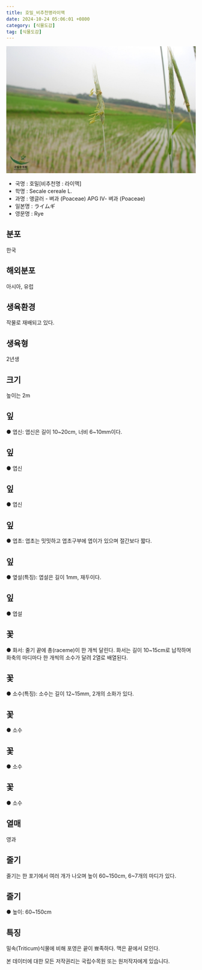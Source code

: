 ```yaml
---
title: 호밀_비추천명라이맥
date: 2024-10-24 05:06:01 +0800
category: [식물도감]
tag: [식물도감]
---
```




![호밀[비추천명 : 라이맥]](/assets/img/fileUpload/plants/basic/Gramineae/Secale/14721/14721_1_th2.jpg)
- 국명 : 호밀[비추천명 : 라이맥]
- 학명 : Secale cereale L.
- 과명 : 앵글러 - 벼과 (Poaceae) APG Ⅳ- 벼과 (Poaceae)
- 일본명 : ライムギ
- 영문명 : Rye


## 분포
한국
## 해외분포
아시아, 유럽
## 생육환경
작물로 재배되고 있다.
## 생육형
2년생
## 크기
높이는 2m
## 잎
● 엽신: 엽신은 길이 10~20cm, 너비 6~10mm이다.
## 잎
● 엽신
## 잎
● 엽신
## 잎
● 엽초: 엽초는 밋밋하고 엽초구부에 엽이가 있으며 절간보다 짧다.
## 잎
● 옆설(특징): 엽설은 길이 1mm, 재두이다.
## 잎
● 엽설
## 꽃
● 화서: 줄기 끝에 총(raceme)이 한 개씩 달린다. 화서는 길이 10~15cm로 납작하며 화축의 마디마다 한 개씩의 소수가 달려 2열로 배열된다.
## 꽃
● 소수(특징): 소수는 길이 12~15mm, 2개의 소화가 있다.
## 꽃
● 소수
## 꽃
● 소수
## 꽃
● 소수
## 열매
영과
## 줄기
줄기는 한 포기에서 여러 개가 나오며 높이 60~150cm, 6~7개의 마디가 있다.
## 줄기
● 높이: 60~150cm
## 특징
밀속(Triticum)식물에 비해 포영은 끝이 뾰족하다. 맥은 끝에서 모인다.






본 데이터에 대한 모든 저작권리는 국립수목원 또는 원저작자에게 있습니다.
